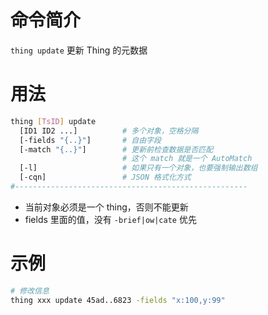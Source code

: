 # 命令简介 

`thing update` 更新 Thing 的元数据

# 用法

```bash
thing [TsID] update 
  [ID1 ID2 ...]          # 多个对象，空格分隔
  [-fields "{..}"]       # 自由字段
  [-match "{..}"]        # 更新前检查数据是否匹配
                         # 这个 match 就是一个 AutoMatch
  [-l]                   # 如果只有一个对象，也要强制输出数组
  [-cqn]                 # JSON 格式化方式
#----------------------------------------------------
```

- 当前对象必须是一个 thing，否则不能更新
- fields 里面的值，没有 `-brief|ow|cate` 优先

# 示例

```bash       
# 修改信息
thing xxx update 45ad..6823 -fields "x:100,y:99"
```
